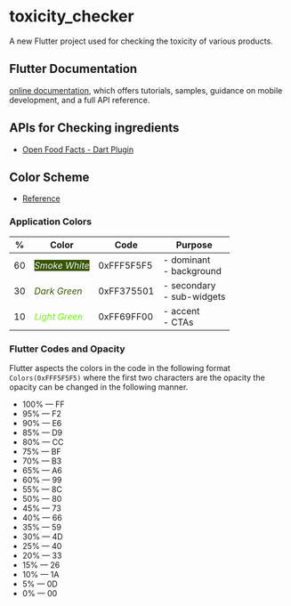 # toxicity_checker

A new Flutter project used for checking the toxicity of various products.

## Flutter Documentation

[online documentation](https://flutter.dev/docs), which offers tutorials,
samples, guidance on mobile development, and a full API reference.

## APIs for Checking ingredients
* [Open Food Facts - Dart Plugin](https://github.com/openfoodfacts/openfoodfacts-dart/blob/master/DOCUMENTATION.md)

## Color Scheme
* [Reference](https://uxdesign.cc/how-the-60-30-10-rule-saved-the-day-934e1ee3fdd8)
### Application Colors
| %  	| Color                                                                      	| Code    	| Purpose                      	|
|----	|----------------------------------------------------------------------------	|---------	|------------------------------	|
| 60 	| <span style="color:#F5F5F5;background-color:#375501"> *Smoke White*</span> 	| 0xFFF5F5F5| - dominant<br>- background   	|
| 30 	| <span style="color:#375501">*Dark Green*</span>                            	| 0xFF375501| - secondary<br>- sub-widgets 	|
| 10 	| <span style="color:#69FF00">*Light Green*</span>                           	| 0xFF69FF00| - accent<br>- CTAs           	|

### Flutter Codes and Opacity
Flutter aspects the colors in the code in the following format `Colors(0xFFF5F5F5)` where the first two characters are the opacity
the opacity can be changed in the following manner.

<ul dir="auto">
<li>100% — FF</li>
<li>95% — F2</li>
<li>90% — E6</li>
<li>85% — D9</li>
<li>80% — CC</li>
<li>75% — BF</li>
<li>70% — B3</li>
<li>65% — A6</li>
<li>60% — 99</li>
<li>55% — 8C</li>
<li>50% — 80</li>
<li>45% — 73</li>
<li>40% — 66</li>
<li>35% — 59</li>
<li>30% — 4D</li>
<li>25% — 40</li>
<li>20% — 33</li>
<li>15% — 26</li>
<li>10% — 1A</li>
<li>5% — 0D</li>
<li>0% — 00</li>
</ul>
